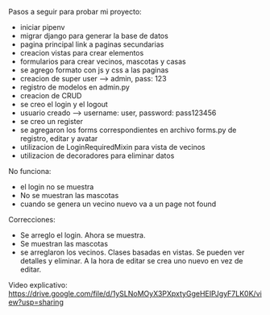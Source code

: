 Pasos a seguir para probar mi proyecto:
- iniciar pipenv
- migrar django para generar la base de datos
- pagina principal link a paginas secundarias
- creacion vistas para crear elementos
- formularios para crear vecinos, mascotas y casas
- se agrego formato con js y css a las paginas
- creacion de super user --> admin, pass: 123
- registro de modelos en admin.py
- creacion de CRUD
- se creo el login y el logout
- usuario creado --> username: user, password: pass123456
- se creo un register
- se agregaron los forms correspondientes en archivo forms.py de registro, editar y avatar
- utilizacion de LoginRequiredMixin para vista de vecinos
- utilizacion de decoradores para eliminar datos


No funciona:
- el login no se muestra
- No se muestran las mascotas
- cuando se genera un vecino nuevo va a un page not found

Correcciones:
- Se arreglo el login. Ahora se muestra.
- Se muestran las mascotas
- se arreglaron los vecinos. Clases basadas en vistas. Se pueden ver detalles y eliminar. A la hora de editar se crea uno nuevo en vez de editar.



Video explicativo:
https://drive.google.com/file/d/1ySLNoMOyX3PXpxtyGgeHEIPJgyF7LK0K/view?usp=sharing